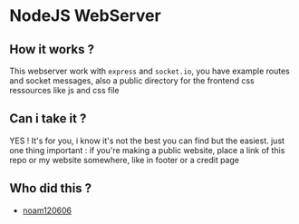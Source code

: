 # NodeJS WebServer

## How it works ?

This webserver work with `express` and `socket.io`, you have example routes and socket messages, also a public directory for the frontend css ressources like js and css file

## Can i take it ?

YES ! It's for you, i know it's not the best you can find but the easiest.
just one thing important : if you're making a public website, place a link of this repo or my website somewhere, like in footer or a credit page

## Who did this ?
  - [noam120606](https://noam120606.fr)
